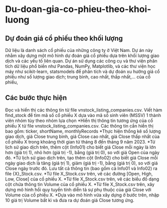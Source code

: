 # Du-doan-gia-co-phieu-theo-khoi-luong
## Dự đoán giá cổ phiếu theo khối lượng 

Dữ liệu là danh sách cổ phiếu của những công ty ở Việt Nam. Dự án này nhằm xây dựng một mô hình dự đoán giá cổ phiếu dựa trên khối lượng giao dịch và các yếu tố liên quan. Dự án sử dụng các công cụ và thư viện phân tích dữ liệu phổ biến như Pandas, NumPy, Matplotlib, và các thư viện học máy như scikit-learn, statsmodels để phân tích và dự đoán xu hướng giá cổ phiếu như số lượng giao dịch; trung bình, cao nhất, thấp nhất,... của cổ phiếu, 

## Các bước thực hiện
Đọc và hiển thị các thông tin từ file vnstock_listing_companies.csv.
Viết hàm find_stock để tìm mã số cổ phiếu X dựa vào mã số sinh viên (MSSV) 1 thành viên nhóm tùy theo nhóm lựa chọn
*Hiển thị thông tin tương ứng của cổ phiếu X từ file vnstock_listing_companies.csv. Các thông tin cần hiển thị bao gồm: ticker, shortName, monthlyRecords
*Thực hiện thống kê số lượng giao dịch, giá Close trung bình, giá Close cao nhất, giá Close thấp nhất của cổ phiếu X trong khoảng thời gian từ tháng 8 đến tháng 9 năm 2023.
*Từ lịch sử giao dịch trên, thêm cột (Info01) cho biết giá Close mỗi ngày là lớn hơn (giá trị 1), nhỏ hơn (giá trị -1), bằng (giá trị 0), so với giá Open của ngày đó.
*Từ lịch sử giao dịch trên, tạo thêm cột (Info02) cho biết giá Close mỗi ngày giao dịch là tăng (giá trị 1), giảm (giá trị -1), bằng (giá trị 0), so với giá Close ngày trước đó. Lưu tất cả thông tin (bao gồm cả Info01 và Info02) ra file {X}_Stock.csv.
*Từ file X_Stock.csv trên, vẽ các đường [Open, High, Low, Close] của cổ phiếu X.
*Từ file X_Stock.csv trên, vẽ các biểu đồ dạng cột chứa thông tin Volume của cổ phiếu X.
*Từ file X_Stock.csv trên, xây dựng mô hình hồi quy tuyến tính diễn tả sự phụ thuộc của giá Close với Volume của cổ phiếu X.
*Dựa vào mô hình vừa xây dựng ở bước trên, nhập 10 giá trị Volume bất kì và đưa ra dự đoán giá Close tương ứng.
